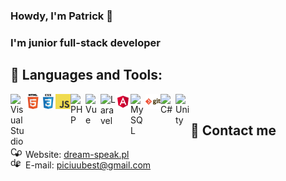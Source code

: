 ### Howdy, I'm Patrick 👋

### I'm junior full-stack developer

## 🧰 Languages and Tools:


<img align="left" alt="Visual Studio Code" width="24px" src="https://img.icons8.com/fluent/48/000000/visual-studio-code-2019.png"/>
<img align="left" alt="HTML5" width="24px" src="https://raw.githubusercontent.com/github/explore/80688e429a7d4ef2fca1e82350fe8e3517d3494d/topics/html/html.png" />
<img align="left" alt="CSS3" width="24px" src="https://raw.githubusercontent.com/github/explore/80688e429a7d4ef2fca1e82350fe8e3517d3494d/topics/css/css.png" />
<img align="left" alt="JavaScript" width="24px" src="https://raw.githubusercontent.com/github/explore/80688e429a7d4ef2fca1e82350fe8e3517d3494d/topics/javascript/javascript.png" />
<img align="left" alt="PHP" width="24px" src="https://icon-library.com/images/php-icon-png/php-icon-png-29.jpg">
<img align="left" alt="Vue" width="24px" src="https://vuejs.org/images/logo.png">
<img align="left" alt="Laravel" width="24px" src="https://upload.wikimedia.org/wikipedia/commons/thumb/9/9a/Laravel.svg/1200px-Laravel.svg.png">
<img align="left" alt="AngularJS" width="24px" src="https://raw.githubusercontent.com/github/explore/80688e429a7d4ef2fca1e82350fe8e3517d3494d/topics/angular/angular.png" />
<img align="left" alt="MySQL" width="24px" src="https://pngimg.com/uploads/mysql/mysql_PNG23.png" />
<img align="left" alt="Git" width="24px" src="https://raw.githubusercontent.com/github/explore/80688e429a7d4ef2fca1e82350fe8e3517d3494d/topics/git/git.png" />
<img align="left" alt="C#" width="24px" src="https://img.icons8.com/color/48/000000/c-sharp-logo.png" />
<img align="left" alt="Unity" width="24px" src="https://cdn.icon-icons.com/icons2/2248/PNG/512/unity_icon_136074.png" /><br>


## 📝 Contact me

- Website:  [dream-speak.pl](https://dream-speak.pl/)
- E-mail: piciuubest@gmail.com



<!--
**PiciuU/PiciuU** is a ✨ _special_ ✨ repository because its `README.md` (this file) appears on your GitHub profile.

Here are some ideas to get you started:

- 🔭 I’m currently working on ...
- 🌱 I’m currently learning ...
- 👯 I’m looking to collaborate on ...
- 🤔 I’m looking for help with ...
- 💬 Ask me about ...
- 📫 How to reach me: ...
- 😄 Pronouns: ...
- ⚡ Fun fact: ...
-->
